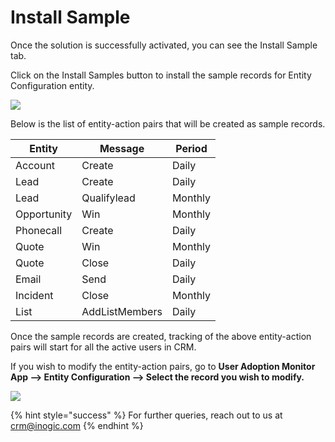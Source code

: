 # Install Sample

Once the solution is successfully activated, you can see the Install Sample tab.

Click on the Install Samples button to install the sample records for Entity Configuration entity.

![](../../.gitbook/assets/ISamp\_1.png)

Below is the list of entity-action pairs that will be created as sample records.

| **Entity**  | Message        | Period  |
| ----------- | -------------- | ------- |
| Account     | Create         | Daily   |
| Lead        | Create         | Daily   |
| Lead        | Qualifylead    | Monthly |
| Opportunity | Win            | Monthly |
| Phonecall   | Create         | Daily   |
| Quote       | Win            | Monthly |
| Quote       | Close          | Daily   |
| Email       | Send           | Daily   |
| Incident    | Close          | Monthly |
| List        | AddListMembers | Daily   |

Once the sample records are created, tracking of the above entity-action pairs will start for all the active users in CRM.

If you wish to modify the entity-action pairs, go to **User Adoption Monitor App --> Entity Configuration --> Select the record you wish to modify.**

![](../../.gitbook/assets/ISamp\_2.png)

{% hint style="success" %}
For further queries, reach out to us at [crm@inogic.com](mailto:crm@inogic.com)
{% endhint %}

